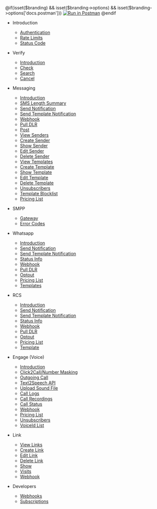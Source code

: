 @if(isset($branding) && isset($branding->options) && isset($branding->options['docs.postman']))
[![Run in Postman](https://run.pstmn.io/button.svg)](https://app.getpostman.com/run-collection/{collection})
@endif

- Introduction

  - [Authentication](/docs/{version})
  - [Rate Limits](/docs/{version}#content-rate-limits)
  - [Status Code](/docs/{version}#content-http-status-codes)

<!--
- Account

  - [Check Account Balance](/docs/{version}/account/balance)
  - [Adding Credits](/docs/{version}/account/add-credits)
-->

- Verify

  - [Introduction](/docs/{version}/verify)
  - [Check](/docs/{version}/verify/check)
  - [Search](/docs/{version}/verify/search)
  - [Cancel](/docs/{version}/verify/cancel)

- Messaging

  - [Introduction](/docs/{version}/sms)
  - [SMS Length Summary](/docs/{version}/sms/length-summary)
  - [Send Notification](/docs/{version}/sms/send)
  - [Send Template Notification](/docs/{version}/sms/template)
  - [Webhook](/docs/{version}/sms/webhook)
  - [Pull DLR](/docs/{version}/sms/pull-dlr)
  - [Post](/docs/{version}/sms/post)
  - [View Senders](/docs/{version}/sms/senders)
  - [Create Sender](/docs/{version}/sms/senders/create)
  - [Show Sender](/docs/{version}/sms/senders/show)
  - [Edit Sender](/docs/{version}/sms/senders/edit)
  - [Delete Sender](/docs/{version}/sms/senders/delete)
  - [View Templates](/docs/{version}/sms/templates)
  - [Create Template](/docs/{version}/sms/templates/create)
  - [Show Template](/docs/{version}/sms/templates/show)
  - [Edit Template](/docs/{version}/sms/templates/edit)
  - [Delete Template](/docs/{version}/sms/templates/delete)
  - [Unsubscribers](/docs/{version}/sms/suppressions/unsubscribers)
  - [Template Blocklist](/docs/{version}/sms/suppressions/templates)
  - [Pricing List](/docs/{version}/sms/pricing)
  <!-- [Service Usage](/docs/{version}/sms/usage) -->

- SMPP

  - [Gateway](/docs/{version}/sms/smpp)
  - [Error Codes](/docs/{version}/sms/smpp#content-delivery-reports)

- Whatsapp

  - [Introduction](/docs/{version}/whatsapp)
  - [Send Notification](/docs/{version}/whatsapp/send-message)
  - [Send Template Notification](/docs/{version}/whatsapp/template)
  - [Status Info](/docs/{version}/whatsapp/status)
  - [Webhook](/docs/{version}/whatsapp/webhooks)
  - [Pull DLR](/docs/{version}/whatsapp/pull-status)
  - [Optout](/docs/{version}/whatsapp/optout)
  - [Pricing List](/docs/{version}/whatsapp/pricing)
  - [Templates](/docs/{version}/whatsapp/templates)

<!--
- MIP

  - [Introduction](/docs/{version}/mip)
  - [Send Notification](/docs/{version}/mip/send-message)
  - [Status Info](/docs/{version}/mip/status)
  - [Webhook](/docs/{version}/mip/webhooks)
  - [Pull DLR](/docs/{version}/mip/pull-status)
-->

- RCS

  - [Introduction](/docs/{version}/rcs)
  - [Send Notification](/docs/{version}/rcs/send-message)
  - [Send Template Notification](/docs/{version}/rcs/send-template)
  - [Status Info](/docs/{version}/rcs/status)
  - [Webhook](/docs/{version}/rcs/webhooks)
  - [Pull DLR](/docs/{version}/rcs/pull-status)
  - [Optout](/docs/{version}/rcs/optout)
  - [Pricing List](/docs/{version}/rcs/pricing)
  - [Template](/docs/{version}/rcs/template)

- Engage (Voice)

  - [Introduction](/docs/{version}/voice)
  - [Click2Call/Number Masking](/docs/{version}/voice/c2c)
  - [Outgoing Call](/docs/{version}/reach/call)
  - [Text2Speech API](/docs/{version}/reach/tts)
  - [Upload Sound File](/docs/{version}/voice/sounds)
  - [Call Logs](/docs/{version}/voice/logs)
  - [Call Recordings](/docs/{version}/voice/logs#content-recordings-report)
  - [Call Status](/docs/{version}/reach/status)
  - [Webhook](/docs/{version}/reach/webhook)
  - [Pricing List](/docs/{version}/voice/pricing)
  - [Unsubscribers](/docs/{version}/reach/suppressions/unsubscribers)
  - [VoiceId List](/docs/{version}/voice/voices)

- Link

  - [View Links](/docs/{version}/link)
  - [Create Link](/docs/{version}/link/create)
  - [Edit Link](/docs/{version}/link/edit)
  - [Delete Link](/docs/{version}/link/delete)
  - [Show](/docs/{version}/link/show)
  - [Visits](/docs/{version}/link/visits)
  - [Webhook](/docs/{version}/link/webhook)

<!--
- Number Lookup

  - [Verify](/docs/{version}/lookup/verify)
    -->

- Developers

  - [Webhooks](/docs/{version}/webhook)
  - [Subscriptions](/docs/{version}/subscriptions)
